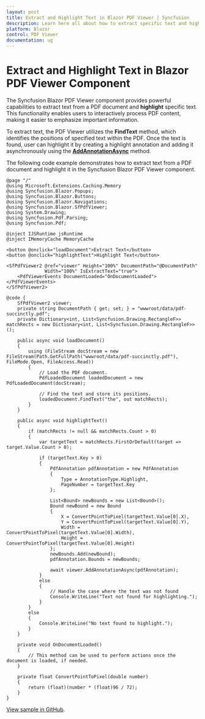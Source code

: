 ```yaml
---
layout: post
title: Extract and Highlight Text in Blazor PDF Viewer | Syncfusion
description: Learn here all about how to extract specific text and highlight it in the Syncfusion Blazor PDF Viewer component.
platform: Blazor
control: PDF Viewer
documentation: ug
---
```


# Extract and Highlight Text in Blazor PDF Viewer Component

The Syncfusion Blazor PDF Viewer component provides powerful capabilities to extract text from a PDF document and **highlight** specific text. This functionality enables users to interactively process PDF content, making it easier to emphasize important information.

To extract text, the PDF Viewer utilizes the **FindText** method, which identifies the positions of specified text within the PDF. Once the text is found, user can highlight it by creating a highlight annotation and adding it asynchronously using the [**AddAnnotationAsync**](https://help.syncfusion.com/cr/blazor/Syncfusion.Blazor.SfPdfViewer.PdfViewerBase.html#Syncfusion_Blazor_SfPdfViewer_PdfViewerBase_AddAnnotationAsync_Syncfusion_Blazor_SfPdfViewer_PdfAnnotation_) method.

The following code example demonstrates how to extract text from a PDF document and highlight it in the Syncfusion Blazor PDF Viewer component.

```cshtml
@page "/"
@using Microsoft.Extensions.Caching.Memory
@using Syncfusion.Blazor.Popups;
@using Syncfusion.Blazor.Buttons;
@using Syncfusion.Blazor.Navigations;
@using Syncfusion.Blazor.SfPdfViewer;
@using System.Drawing;
@using Syncfusion.Pdf.Parsing;
@using Syncfusion.Pdf;

@inject IJSRuntime jsRuntime
@inject IMemoryCache MemoryCache

<button @onclick="loadDocument">Extract Text</button>
<button @onclick="highlightText">Highlight Text</button>

<SfPdfViewer2 @ref="viewer" Height="100%" DocumentPath="@DocumentPath"
              Width="100%" IsExtractText="true">
    <PdfViewerEvents DocumentLoaded="OnDocumentLoaded"></PdfViewerEvents>
</SfPdfViewer2>

@code {
    SfPdfViewer2 viewer;
    private string DocumentPath { get; set; } = "wwwroot/data/pdf-succinctly.pdf";
    private Dictionary<int, List<Syncfusion.Drawing.RectangleF>> matchRects = new Dictionary<int, List<Syncfusion.Drawing.RectangleF>>();

    public async void loadDocument()
    {
        using (FileStream docStream = new FileStream(Path.GetFullPath("wwwroot/data/pdf-succinctly.pdf"), FileMode.Open, FileAccess.Read))
        {
            // Load the PDF document.
            PdfLoadedDocument loadedDocument = new PdfLoadedDocument(docStream);

            // Find the text and store its positions.
            loadedDocument.FindText("the", out matchRects);
        }
    }

    public async void highlightText()
    {
        if (matchRects != null && matchRects.Count > 0)
        {
            var targetText = matchRects.FirstOrDefault(target => target.Value.Count > 0);

            if (targetText.Key > 0)
            {
                PdfAnnotation pdfAnnotation = new PdfAnnotation
                {
                    Type = AnnotationType.Highlight,
                    PageNumber = targetText.Key
                };

                List<Bound> newBounds = new List<Bound>();
                Bound newBound = new Bound
                {
                    X = ConvertPointToPixel(targetText.Value[0].X),
                    Y = ConvertPointToPixel(targetText.Value[0].Y),
                    Width = ConvertPointToPixel(targetText.Value[0].Width),
                    Height = ConvertPointToPixel(targetText.Value[0].Height)
                };
                newBounds.Add(newBound);
                pdfAnnotation.Bounds = newBounds;

                await viewer.AddAnnotationAsync(pdfAnnotation);
            }
            else
            {
                // Handle the case where the text was not found
                Console.WriteLine("Text not found for highlighting.");
            }
        }
        else
        {
            Console.WriteLine("No text found to highlight.");
        }
    }

    private void OnDocumentLoaded()
    {
        // This method can be used to perform actions once the document is loaded, if needed.
    }

    private float ConvertPointToPixel(double number)
    {
        return (float)(number * (float)96 / 72);
    }
}
```

 [View sample in GitHub](https://github.com/SyncfusionExamples/blazor-pdf-viewer-examples/tree/master/Common/Extract%20Particular%20Text%20and%20Highlight).
